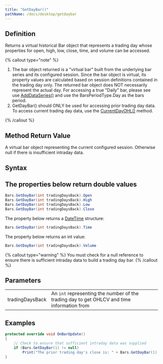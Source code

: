 ```yaml
---
title: "GetDayBar()"
pathName: /docs/desktop/getdaybar
---
```


## Definition

Returns a virtual historical Bar object that represents a trading day whose properties for open, high, low, close, time, and volume can be accessed.

{% callout type="note" %}

1. The bar object returned is a "virtual bar" built from the underlying bar series and its configured session. Since the bar object is virtual, its property values are calculated based on session definitions contained in the trading day only. The returned bar object does NOT necessarily represent the actual day. For accessing a true "Daily" bar, please see use [AddDataSeries()](/docs/desktop/adddataseries) and use the BarsPeriodType.Day as the bars period.
2. GetDayBar() should ONLY be used for accessing prior trading day data. To access current trading day data, use the [CurrentDayOHL()](/docs/desktop/current_day_ohl) method.

{% /callout %}

## Method Return Value

A virtual bar object representing the current configured session. Otherwise null if there is insufficient intraday data.

## Syntax

## The properties below return double values

```csharp
Bars.GetDayBar(int tradingDaysBack).Open
Bars.GetDayBar(int tradingDaysBack).High
Bars.GetDayBar(int tradingDaysBack).Low
Bars.GetDayBar(int tradingDaysBack).Close
```

The property below returns a [DateTime](http://msdn.microsoft.com/en-us/library/system.datetime.aspx) structure:

```csharp
Bars.GetDayBar(int tradingDaysBack).Time
```

The property below returns an int value:

```csharp
Bars.GetDayBar(int tradingDaysBack).Volume
```

{% callout type="warning" %}
You must check for a null reference to ensure there is sufficient intraday data to build a trading day bar.
{% /callout %}

## Parameters

|  |  |
| --- | --- |
| tradingDaysBack | An `int` representing the number of the trading day to get OHLCV and time information from |

## Examples

```csharp
protected override void OnBarUpdate()
{
    // Check to ensure that sufficient intraday data was supplied
    if (Bars.GetDayBar(1) != null)
        Print("The prior trading day's close is: " + Bars.GetDayBar(1).Close);
}
```
